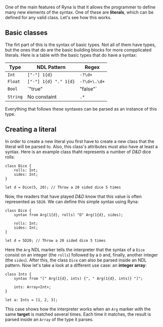 One of the main features of Ryna is that it allows the programmer to define many new elements of the syntax.
One of these are **literals**, which can be defined for any valid class. Let's see how this works.

## Basic classes

The firt part of this is the syntax of basic types. Not all of them have types, but the ones that do are the
basic building blocks for more compplicated literals. Here is a table with the basic types that do have a syntax:


| Type     | NDL Pattern           | Regex        |
| -------- | --------------------- | ------------ |
| `Int`    | `["-"] 1{d}`          | `-?\d+`      |
| `Float`  | `["-"] 1{d} "." 1{d}` | `-?\d+\.\d+` |
| `Bool`   | `"true" | "false"`    | `true|false` |
| `String` | No constaint          | `.*`         |

Everything that follows these syntaxes can be parsed as an instance of this type.

## Creating a literal

In order to create a new literal you first have to create a new class that the literal will be parsed to. Also, this
class's attributes must also have at least a syntax. Here is an example class thaht represents a number of *D&D* dice rolls: 

```
class Dice {
    rolls: Int;
    sides: Int;
}

let d = Dice(5, 20); // Throw a 20 sided dice 5 times 
```

Now, the readers that have played *D&D* know that this value is often represented as `5D20`. We can define this simple syntax
using Ryna:

```
class Dice {
    syntax from Arg(1{d}, rolls) "D" Arg(1{d}, sides);

    rolls: Int;
    sides: Int;
}

let d = 5D20; // Throw a 20 sided dice 5 times 
```

Here the `Arg` NDL marker tells the interpreter that the syntax of a `Dice` consist on an integer (the `rolls`) followed
by a `D` and, finally, another integer (the `sides`). After this, the class `Dice` can also be parsed inside an NDL pattern.
Now let's take a look at a different use case: an **integer array**:

```
class Ints {
    syntax from "[" Arg(1{d}, ints) {", " Arg(1{d}, ints)} "]";

    ints: Array<Int>;
}

let a: Ints = [1, 2, 3];
```

This case shows how the interpreter works when an `Arg` marker with the same **target** is matched several times. Each time it matches,
the result is parsed inside an `Array` of the type it parses.